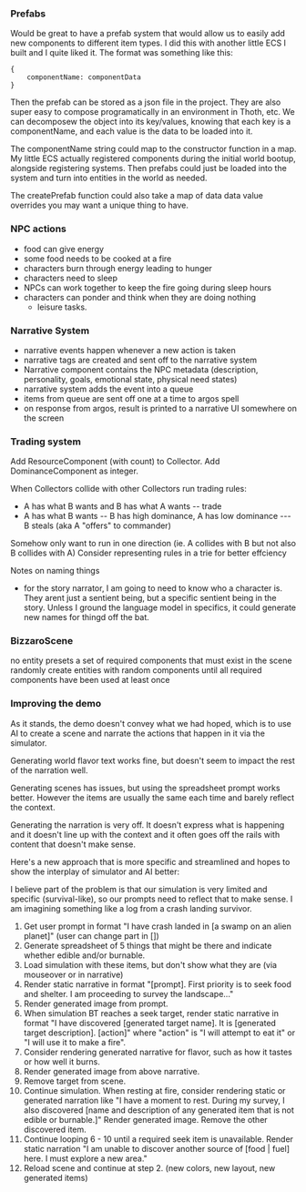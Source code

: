 ### Prefabs

Would be great to have a prefab system that would allow us to easily add new components to different item types. I did this with another little ECS I built and I quite liked it. The format was something like this:

```
{
    componentName: componentData
}
```

Then the prefab can be stored as a json file in the project. They are also super easy to compose programatically in an environment in Thoth, etc. We can decomposew the object into its key/values, knowing that each key is a componentName, and each value is the data to be loaded into it.

The componentName string could map to the constructor function in a map. My little ECS actually registered components during the initial world bootup, alongside registering systems. Then prefabs could just be loaded into the system and turn into entities in the world as needed.

The createPrefab function could also take a map of data data value overrides you may want a unique thing to have.

### NPC actions

- food can give energy
- some food needs to be cooked at a fire
- characters burn through energy leading to hunger
- characters need to sleep
- NPCs can work together to keep the fire going during sleep hours
- characters can ponder and think when they are doing nothing
  - leisure tasks.

### Narrative System

- narrative events happen whenever a new action is taken
- narrative tags are created and sent off to the narrative system
- Narrative component contains the NPC metadata (description, personality, goals, emotional state, physical need states)
- narrative system adds the event into a queue
- items from queue are sent off one at a time to argos spell
- on response from argos, result is printed to a narrative UI somewhere on the screen

### Trading system

Add ResourceComponent (with count) to Collector.
Add DominanceComponent as integer.

When Collectors collide with other Collectors run trading rules:

- A has what B wants and B has what A wants
  -- trade
- A has what B wants
  -- B has high dominance, A has low dominance
  --- B steals (aka A "offers" to commander)

Somehow only want to run in one direction (ie. A collides with B but not also B collides with A)
Consider representing rules in a trie for better effciency

Notes on naming things

- for the story narrator, I am going to need to know who a character is. They arent just a sentient being, but a specific sentient being in the story. Unless I ground the language model in specifics, it could generate new names for thingd off the bat.

### BizzaroScene

no entity presets
a set of required components that must exist in the scene
randomly create entities with random components until all required components have been used at least once

### Improving the demo

As it stands, the demo doesn't convey what we had hoped, which is to use AI to create a scene and narrate the actions that happen in it via the simulator.

Generating world flavor text works fine, but doesn't seem to impact the rest of the narration well.

Generating scenes has issues, but using the spreadsheet prompt works better. However the items are usually the same each time and barely reflect the context.

Generating the narration is very off. It doesn't express what is happening and it doesn't line up with the context and it often goes off the rails with content that doesn't make sense.

Here's a new approach that is more specific and streamlined and hopes to show the interplay of simulator and AI better:

I believe part of the problem is that our simulation is very limited and specific (survival-like), so our prompts need to reflect that to make sense. I am imagining something like a log from a crash landing survivor.

1. Get user prompt in format "I have crash landed in [a swamp on an alien planet]" (user can change part in [])
2. Generate spreadsheet of 5 things that might be there and indicate whether edible and/or burnable.
3. Load simulation with these items, but don't show what they are (via mouseover or in narrative)
4. Render static narrative in format "[prompt]. First priority is to seek food and shelter. I am proceeding to survey the landscape..."
5. Render generated image from prompt.
6. When simulation BT reaches a seek target, render static narrative in format "I have discovered [generated target name]. It is [generated target description]. [action]" where "action" is "I will attempt to eat it" or "I will use it to make a fire".
7. Consider rendering generated narrative for flavor, such as how it tastes or how well it burns.
8. Render generated image from above narrative.
9. Remove target from scene.
10. Continue simulation. When resting at fire, consider rendering static or generated narration like "I have a moment to rest. During my survey, I also discovered [name and description of any generated item that is not edible or burnable.]" Render generated image. Remove the other discovered item.
11. Continue looping 6 - 10 until a required seek item is unavailable. Render static narration "I am unable to discover another source of [food | fuel] here. I must explore a new area."
12. Reload scene and continue at step 2. (new colors, new layout, new generated items)
